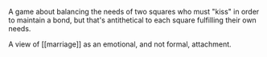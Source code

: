 A game about balancing the needs of two squares who must "kiss" in order to maintain a bond, but that's antithetical to each square fulfilling their own needs. 

A view of [[marriage]] as an emotional, and not formal, attachment.
